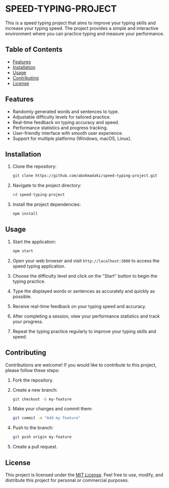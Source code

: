 # SPEED-TYPING-PROJECT

This is a speed typing project that aims to improve your typing skills and increase your typing speed. The project provides a simple and interactive environment where you can practice typing and measure your performance.

## Table of Contents

- [Features](#features)
- [Installation](#installation)
- [Usage](#usage)
- [Contributing](#contributing)
- [License](#license)

## Features

- Randomly generated words and sentences to type.
- Adjustable difficulty levels for tailored practice.
- Real-time feedback on typing accuracy and speed.
- Performance statistics and progress tracking.
- User-friendly interface with smooth user experience.
- Support for multiple platforms (Windows, macOS, Linux).

## Installation

1. Clone the repository:

   ```bash
   git clone https://github.com/abokmadaki/speed-typing-project.git
   ```

2. Navigate to the project directory:

   ```bash
   cd speed-typing-project
   ```

3. Install the project dependencies:

   ```bash
   npm install
   ```

## Usage

1. Start the application:

   ```bash
   npm start
   ```

2. Open your web browser and visit `http://localhost:3000` to access the speed typing application.

3. Choose the difficulty level and click on the "Start" button to begin the typing practice.

4. Type the displayed words or sentences as accurately and quickly as possible.

5. Receive real-time feedback on your typing speed and accuracy.

6. After completing a session, view your performance statistics and track your progress.

7. Repeat the typing practice regularly to improve your typing skills and speed.

## Contributing

Contributions are welcome! If you would like to contribute to this project, please follow these steps:

1. Fork the repository.

2. Create a new branch:

   ```bash
   git checkout -b my-feature
   ```

3. Make your changes and commit them:

   ```bash
   git commit -m "Add my feature"
   ```

4. Push to the branch:

   ```bash
   git push origin my-feature
   ```

5. Create a pull request.

## License

This project is licensed under the [MIT License](LICENSE). Feel free to use, modify, and distribute this project for personal or commercial purposes.
